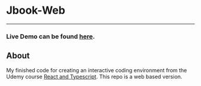 # Jbook-Web
-----------------
### Live Demo can be found [here](https://jsnote.surge.sh/).

## About
My finished code for creating an interactive coding environment from the Udemy course [React and Typescript](https://www.udemy.com/course/react-and-typescript-build-a-portfolio-project/). This repo is a web based version.